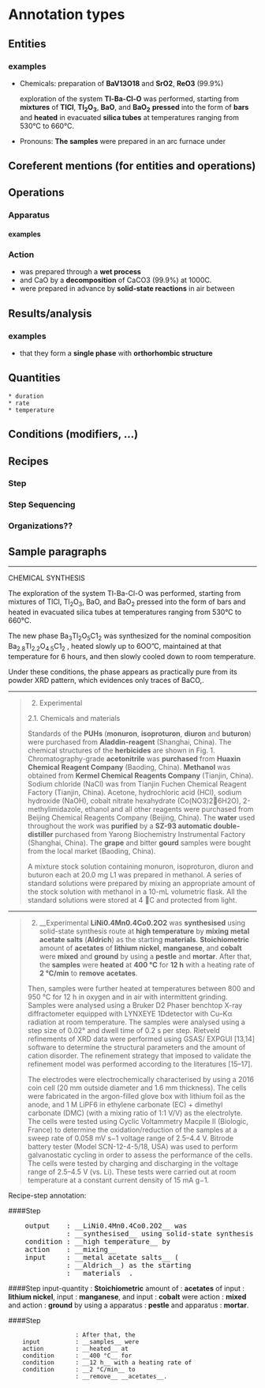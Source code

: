 # Annotation types

## Entities

### examples

+ Chemicals:
  preparation of __BaV13O18__ and
  __SrO2__, __ReO3__ (99.9%)

  exploration of the system __Tl-Ba-Cl-O__ was performed,
  starting from __mixtures__ of __TlCl__, __Tl<sub>2</sub>O<sub>3</sub>__, __BaO__, and __BaO<sub>2</sub>__
  __pressed__ into the form of __bars__ and __heated__ in evacuated __silica tubes__ at temperatures ranging from 530°C to 660°C.

+ Pronouns:
  __The samples__ were prepared in an arc furnace under



## Coreferent mentions (for entities and operations)



## Operations
### Apparatus
#### examples


### Action

+ was prepared through a __wet process__
+ and CaO by a __decomposition__ of CaCO3 (99.9%) at 1000C.
+ were prepared in advance by __solid-state reactions__ in air between



## Results/analysis

### examples
+ that they form a __single phase__ with __orthorhombic structure__


## Quantities
    * duration
    * rate
    * temperature



## Conditions (modifiers, ...)


## Recipes
### Step


### Step Sequencing


### Organizations??


## Sample paragraphs

----------------------

CHEMICAL SYNTHESIS

The exploration of the system Tl-Ba-Cl-O was performed,
starting from mixtures of TlCl, Tl<sub>2</sub>O<sub>3</sub>, BaO, and BaO<sub>2</sub>
pressed into the form of bars and heated in evacuated silica tubes at temperatures ranging from 530°C to 660°C.

The new phase Ba<sub>3</sub>Tl<sub>2</sub>O<sub>5</sub>C1<sub>2</sub> was synthesized
for the nominal composition Ba<sub>2.8</sub>Tl<sub>2.2</sub>O<sub>4.5</sub>C1<sub>2</sub> ,
heated slowly up to 6OO”C, maintained at that temperature for 6 hours, and then slowly cooled down to room temperature.

Under these conditions, the phase appears as practically pure from its powder XRD pattern, which evidences only traces of BaCO,.


----------------------


> 2. Experimental
>
> 2.1. Chemicals and materials
>
> Standards of the __PUHs__ (__monuron__, __isoproturon__, __diuron__ and __buturon__) were purchased from __Aladdin-reagent__ (Shanghai, China).
> The chemical structures of the __herbicides__ are shown in Fig. 1.
> Chromatography-grade __acetonitrile__ was __purchased__ from __Huaxin Chemical Reagent Company__ (Baoding, China).
> __Methanol__ was obtained from __Kermel Chemical Reagents Company__ (Tianjin, China).
> Sodium chloride (NaCl) was from Tianjin Fuchen Chemical Reagent Factory (Tianjin, China).
> Acetone, hydrochloric acid (HCl), sodium hydroxide (NaOH), cobalt nitrate hexahydrate (Co(NO3)26H2O), 2-methylimidazole, ethanol and all other reagents were purchased from Beijing Chemical Reagents Company (Beijing, China).
> The __water__ used throughout the work was __purified__ by a __SZ-93 automatic double-distiller__ purchased from Yarong Biochemistry Instrumental Factory (Shanghai, China).
> The __grape__ and bitter __gourd__ samples were bought from the local market (Baoding, China).
>
>
> A mixture stock solution containing monuron, isoproturon, diuron and buturon each at 20.0 mg L1 was prepared in methanol.
> A series of standard solutions were prepared by mixing an appropriate amount of the stock solution with methanol in a 10-mL volumetric flask.
> All the standard solutions were stored at 4 C and protected from light.


----------------------

> 2. __Experimental
> __LiNi0.4Mn0.4Co0.2O2__ was __synthesised__ using solid-state synthesis route at __high temperature__ by __mixing__ __metal acetate salts__ (__Aldrich__) as the starting __materials__.
> __Stoichiometric__ amount of __acetates__ of __lithium nickel__, __manganese__, and __cobalt__ were __mixed__ and __ground__ by using a __pestle__ and __mortar__.
> After that, the __samples__ were __heated__ at __400 °C__ for __12 h__ with a heating rate of __2 °C/min__ to __remove__ __acetates__.
>
> Then, samples were further heated at temperatures between 800 and 950 °C for 12 h in oxygen and in air with intermittent grinding.
> Samples were analysed using a Bruker D2 Phaser benchtop X-ray diffractometer equipped with LYNXEYE 1Ddetector with Cu–Kα radiation at room temperature.
> The samples were analysed using a step size of 0.02° and dwell time of 0.2 s per step.
> Rietveld refinements of XRD data were performed using GSAS/ EXPGUI [13,14] software to determine the structural parameters and the amount of cation disorder.
> The refinement strategy that imposed to validate the refinement model was performed according to the literatures [15–17].
>
> The electrodes were electrochemically characterised by using a 2016 coin cell (20 mm outside diameter and 1.6 mm thickness).
> The cells were fabricated in the argon-filled glove box with lithium foil as the anode, and 1 M LiPF6 in ethylene carbonate (EC) + dimethyl carbonate (DMC) (with a mixing ratio of 1:1 V/V) as the electrolyte.
> The cells were tested using Cyclic Voltammetry Macpile II (Biologic, France) to determine the oxidation/reduction of the samples at a sweep rate of 0.058 mV s−1 voltage range of 2.5–4.4 V.
> Bitrode battery tester (Model SCN-12-4-5/18, USA) was used to perform galvanostatic cycling in order to assess the performance of the cells.
> The cells were tested by charging and discharging in the voltage range of 2.5–4.5 V (vs. Li).
> These tests were carried out at room temperature at a constant current density of 15 mA g−1.

Recipe-step annotation:


####Step
<pre>
    output    : __LiNi0.4Mn0.4Co0.2O2__ was
              : __synthesised__ using solid-state synthesis route at
    condition : __high temperature__ by
    action    : __mixing__
    input     : __metal acetate salts__ (
              : __Aldrich__) as the starting
              : __materials__.
</pre>

####Step
    input-quantity : __Stoichiometric__ amount of
                   : __acetates__ of
    input          : __lithium nickel__,
    input          : __manganese__, and
    input          : __cobalt__ were
    action         : __mixed__ and
    action         : __ground__ by using a
    apparatus      : __pestle__ and
    apparatus      : __mortar__.

####Step
```
                   : After that, the
    input          : __samples__ were
    action         : __heated__ at
    condition      : __400 °C__ for
    condition      : __12 h__ with a heating rate of
    condition      : __2 °C/min__ to
                   : __remove__ __acetates__.
```
